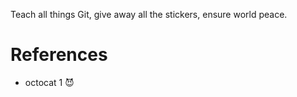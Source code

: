 
Teach all things Git, give away all the stickers, ensure world peace.

# References

* octocat 1 😈
